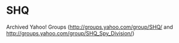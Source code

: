 # SHQ

Archived Yahoo! Groups (http://groups.yahoo.com/group/SHQ/ and http://groups.yahoo.com/group/SHQ_Spy_Division/)
